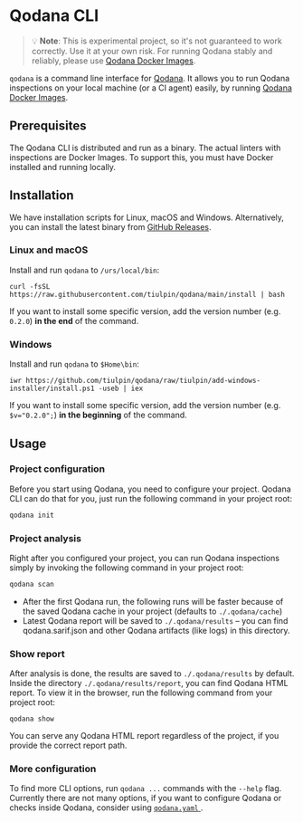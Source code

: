 # Qodana CLI

> 💡 **Note**: This is experimental project, so it's not guaranteed to work correctly.
> Use it at your own risk. For running Qodana stably and reliably, please use [Qodana Docker Images](https://www.jetbrains.com/help/qodana/docker-images.html).

`qodana` is a command line interface for [Qodana](https://jetbrains.com/qodana). 
It allows you to run Qodana inspections on your local machine (or a CI agent) easily, by running [Qodana Docker Images](https://www.jetbrains.com/help/qodana/docker-images.html).

## Prerequisites

The Qodana CLI is distributed and run as a binary. The actual linters with inspections are Docker Images. 
To support this, you must have Docker installed and running locally.

## Installation

We have installation scripts for Linux, macOS and Windows. Alternatively, you can install the latest binary from [GitHub Releases](https://github.com/tiulpin/qodana/releases/latest).

### Linux and macOS

Install and run `qodana` to `/urs/local/bin`:

```shell
curl -fsSL https://raw.githubusercontent.com/tiulpin/qodana/main/install | bash
```

If you want to install some specific version, add the version number (e.g. `0.2.0`) **in the end** of the command.

### Windows

Install and run `qodana` to `$Home\bin`:

```shell
iwr https://github.com/tiulpin/qodana/raw/tiulpin/add-windows-installer/install.ps1 -useb | iex
```

If you want to install some specific version, add the version number (e.g. `$v="0.2.0";`) **in the beginning** of the command.

## Usage

### Project configuration

Before you start using Qodana, you need to configure your project. 
Qodana CLI can do that for you, just run the following command in your project root:

```sh
qodana init
```

### Project analysis

Right after you configured your project, you can run Qodana inspections simply by invoking the following command in your project root:

```sh
qodana scan
```

- After the first Qodana run, the following runs will be faster because of the saved Qodana cache in your project (defaults to `./.qodana/cache`)
- Latest Qodana report will be saved to `./.qodana/results` – you can find qodana.sarif.json and other Qodana artifacts (like logs) in this directory.

### Show report

After analysis is done, the results are saved to `./.qodana/results` by default. Inside the directory `./.qodana/results/report`, you can find Qodana HTML report.
To view it in the browser, run the following command from your project root:

```shell
qodana show
```

You can serve any Qodana HTML report regardless of the project, if you provide the correct report path.

### More configuration

To find more CLI options, run `qodana ...` commands with the `--help` flag. Currently there are not many options, if you want to configure Qodana or checks inside Qodana, consider using [`qodana.yaml` ](https://www.jetbrains.com/help/qodana/qodana-yaml.html).
